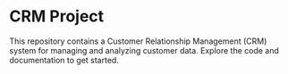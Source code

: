 # CRM Project

This repository contains a Customer Relationship Management (CRM) system for managing and analyzing customer data. Explore the code and documentation to get started.
